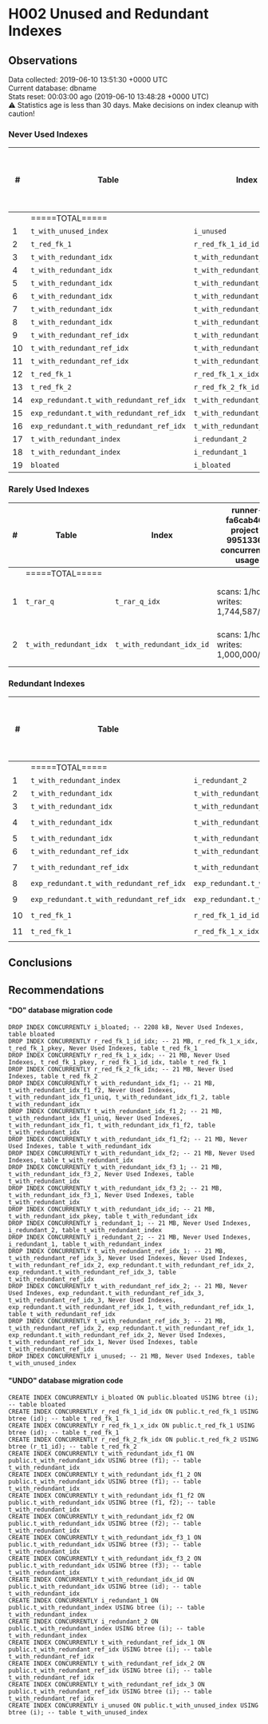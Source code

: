 # H002 Unused and Redundant Indexes #
## Observations ##
Data collected: 2019-06-10 13:51:30 +0000 UTC  
Current database: dbname  
Stats reset: 00:03:00 ago (2019-06-10 13:48:28 +0000 UTC)  
:warning: Statistics age is less than 30 days. Make decisions on index cleanup with caution!
### Never Used Indexes ###

  

| \#| Table | Index | runner-fa6cab46-project-9951336-concurrent-0 usage | &#9660;&nbsp;Index size | Table size | Supports FK |
|--|-------|-------|----|-----|-----|-----|
|&nbsp;|=====TOTAL=====|||388.18&nbsp;MiB|724.57&nbsp;MiB||
|1|`t_with_unused_index`|`i_unused`|0|21.45&nbsp;MiB|34.58&nbsp;MiB||
|2|`t_red_fk_1`|`r_red_fk_1_id_idx`|0|21.45&nbsp;MiB|34.58&nbsp;MiB|Yes|
|3|`t_with_redundant_idx`|`t_with_redundant_idx_f3_2`|0|21.45&nbsp;MiB|49.77&nbsp;MiB||
|4|`t_with_redundant_idx`|`t_with_redundant_idx_f3_1`|0|21.45&nbsp;MiB|49.77&nbsp;MiB||
|5|`t_with_redundant_idx`|`t_with_redundant_idx_f2`|0|21.45&nbsp;MiB|49.77&nbsp;MiB||
|6|`t_with_redundant_idx`|`t_with_redundant_idx_f1_f2`|0|21.45&nbsp;MiB|49.77&nbsp;MiB||
|7|`t_with_redundant_idx`|`t_with_redundant_idx_f1_2`|0|21.45&nbsp;MiB|49.77&nbsp;MiB||
|8|`t_with_redundant_idx`|`t_with_redundant_idx_f1`|0|21.45&nbsp;MiB|49.77&nbsp;MiB||
|9|`t_with_redundant_ref_idx`|`t_with_redundant_ref_idx_3`|0|21.45&nbsp;MiB|34.58&nbsp;MiB||
|10|`t_with_redundant_ref_idx`|`t_with_redundant_ref_idx_2`|0|21.45&nbsp;MiB|34.58&nbsp;MiB||
|11|`t_with_redundant_ref_idx`|`t_with_redundant_ref_idx_1`|0|21.45&nbsp;MiB|34.58&nbsp;MiB||
|12|`t_red_fk_1`|`r_red_fk_1_x_idx`|0|21.45&nbsp;MiB|34.58&nbsp;MiB|Yes|
|13|`t_red_fk_2`|`r_red_fk_2_fk_idx`|0|21.45&nbsp;MiB|42.24&nbsp;MiB||
|14|`exp_redundant.t_with_redundant_ref_idx`|`t_with_redundant_ref_idx_3`|0|21.45&nbsp;MiB|34.58&nbsp;MiB||
|15|`exp_redundant.t_with_redundant_ref_idx`|`t_with_redundant_ref_idx_2`|0|21.45&nbsp;MiB|34.58&nbsp;MiB||
|16|`exp_redundant.t_with_redundant_ref_idx`|`t_with_redundant_ref_idx_1`|0|21.45&nbsp;MiB|34.58&nbsp;MiB||
|17|`t_with_redundant_index`|`i_redundant_2`|0|21.45&nbsp;MiB|34.58&nbsp;MiB||
|18|`t_with_redundant_index`|`i_redundant_1`|0|21.45&nbsp;MiB|34.58&nbsp;MiB||
|19|`bloated`|`i_bloated`|0|2.16&nbsp;MiB|3.47&nbsp;MiB||



### Rarely Used Indexes ###

  

|\#| Table | Index | runner-fa6cab46-project-9951336-concurrent-0 usage | &#9660;&nbsp;Index size | Table size | Comment | Supports FK|
|--|-------|-------|-----|-----|-----|----|-----|
|&nbsp;|=====TOTAL=====|||64.31&nbsp;MiB|99.65&nbsp;MiB|||
|1|`t_rar_q`|`t_rar_q_idx`|scans: 1\/hour, writes: 1,744,587\/hour|42.86&nbsp;MiB|49.88&nbsp;MiB|Low Scans, High Writes||
|2|`t_with_redundant_idx`|`t_with_redundant_idx_id`|scans: 1\/hour, writes: 1,000,000\/hour|21.45&nbsp;MiB|49.77&nbsp;MiB|Low Scans, High Writes||



### Redundant Indexes ###

  

|\#| Table | Index | Redundant to |runner-fa6cab46-project-9951336-concurrent-0 usage | &#9660;&nbsp;Index size | Table size | Supports FK |
|--|-------|-------|--------------|--|-----|-----|-----|
|&nbsp;|=====TOTAL=====||||235.90&nbsp;MiB|441.06&nbsp;MiB||
|1|`t_with_redundant_index`|`i_redundant_2`|`i_redundant_1`<br/>|0|21.45&nbsp;MiB|34.58&nbsp;MiB||
|2|`t_with_redundant_idx`|`t_with_redundant_idx_id`|`t_with_redundant_idx_pkey`<br/>|0|21.45&nbsp;MiB|49.77&nbsp;MiB||
|3|`t_with_redundant_idx`|`t_with_redundant_idx_f1`|`t_with_redundant_idx_f1_uniq`<br/>|0|21.45&nbsp;MiB|49.77&nbsp;MiB||
|4|`t_with_redundant_idx`|`t_with_redundant_idx_f1_2`|`t_with_redundant_idx_f1`<br/>`t_with_redundant_idx_f1_uniq`<br/>|0|21.45&nbsp;MiB|49.77&nbsp;MiB||
|5|`t_with_redundant_idx`|`t_with_redundant_idx_f3_2`|`t_with_redundant_idx_f3_1`<br/>|0|21.45&nbsp;MiB|49.77&nbsp;MiB||
|6|`t_with_redundant_ref_idx`|`t_with_redundant_ref_idx_2`|`t_with_redundant_ref_idx_1`<br/>|0|21.45&nbsp;MiB|34.58&nbsp;MiB||
|7|`t_with_redundant_ref_idx`|`t_with_redundant_ref_idx_3`|`t_with_redundant_ref_idx_1`<br/>`t_with_redundant_ref_idx_2`<br/>|0|21.45&nbsp;MiB|34.58&nbsp;MiB||
|8|`exp_redundant.t_with_redundant_ref_idx`|`exp_redundant.t_with_redundant_ref_idx_2`|`exp_redundant.t_with_redundant_ref_idx_1`<br/>|0|21.45&nbsp;MiB|34.58&nbsp;MiB||
|9|`exp_redundant.t_with_redundant_ref_idx`|`exp_redundant.t_with_redundant_ref_idx_3`|`exp_redundant.t_with_redundant_ref_idx_1`<br/>`exp_redundant.t_with_redundant_ref_idx_2`<br/>|0|21.45&nbsp;MiB|34.58&nbsp;MiB||
|10|`t_red_fk_1`|`r_red_fk_1_id_idx`|`t_red_fk_1_pkey`<br/>|0|21.45&nbsp;MiB|34.58&nbsp;MiB|Yes|
|11|`t_red_fk_1`|`r_red_fk_1_x_idx`|`r_red_fk_1_id_idx`<br/>`t_red_fk_1_pkey`<br/>|0|21.45&nbsp;MiB|34.58&nbsp;MiB|Yes|



## Conclusions ##


## Recommendations ##



#### "DO" database migration code ####
```
DROP INDEX CONCURRENTLY i_bloated; -- 2208 kB, Never Used Indexes, table bloated
DROP INDEX CONCURRENTLY r_red_fk_1_id_idx; -- 21 MB, r_red_fk_1_x_idx, t_red_fk_1_pkey, Never Used Indexes, table t_red_fk_1
DROP INDEX CONCURRENTLY r_red_fk_1_x_idx; -- 21 MB, Never Used Indexes, t_red_fk_1_pkey, r_red_fk_1_id_idx, table t_red_fk_1
DROP INDEX CONCURRENTLY r_red_fk_2_fk_idx; -- 21 MB, Never Used Indexes, table t_red_fk_2
DROP INDEX CONCURRENTLY t_with_redundant_idx_f1; -- 21 MB, t_with_redundant_idx_f1_f2, Never Used Indexes, t_with_redundant_idx_f1_uniq, t_with_redundant_idx_f1_2, table t_with_redundant_idx
DROP INDEX CONCURRENTLY t_with_redundant_idx_f1_2; -- 21 MB, t_with_redundant_idx_f1_uniq, Never Used Indexes, t_with_redundant_idx_f1, t_with_redundant_idx_f1_f2, table t_with_redundant_idx
DROP INDEX CONCURRENTLY t_with_redundant_idx_f1_f2; -- 21 MB, Never Used Indexes, table t_with_redundant_idx
DROP INDEX CONCURRENTLY t_with_redundant_idx_f2; -- 21 MB, Never Used Indexes, table t_with_redundant_idx
DROP INDEX CONCURRENTLY t_with_redundant_idx_f3_1; -- 21 MB, t_with_redundant_idx_f3_2, Never Used Indexes, table t_with_redundant_idx
DROP INDEX CONCURRENTLY t_with_redundant_idx_f3_2; -- 21 MB, t_with_redundant_idx_f3_1, Never Used Indexes, table t_with_redundant_idx
DROP INDEX CONCURRENTLY t_with_redundant_idx_id; -- 21 MB, t_with_redundant_idx_pkey, table t_with_redundant_idx
DROP INDEX CONCURRENTLY i_redundant_1; -- 21 MB, Never Used Indexes, i_redundant_2, table t_with_redundant_index
DROP INDEX CONCURRENTLY i_redundant_2; -- 21 MB, Never Used Indexes, i_redundant_1, table t_with_redundant_index
DROP INDEX CONCURRENTLY t_with_redundant_ref_idx_1; -- 21 MB, t_with_redundant_ref_idx_3, Never Used Indexes, Never Used Indexes, t_with_redundant_ref_idx_2, exp_redundant.t_with_redundant_ref_idx_2, exp_redundant.t_with_redundant_ref_idx_3, table t_with_redundant_ref_idx
DROP INDEX CONCURRENTLY t_with_redundant_ref_idx_2; -- 21 MB, Never Used Indexes, exp_redundant.t_with_redundant_ref_idx_3, t_with_redundant_ref_idx_3, Never Used Indexes, exp_redundant.t_with_redundant_ref_idx_1, t_with_redundant_ref_idx_1, table t_with_redundant_ref_idx
DROP INDEX CONCURRENTLY t_with_redundant_ref_idx_3; -- 21 MB, t_with_redundant_ref_idx_2, exp_redundant.t_with_redundant_ref_idx_1, exp_redundant.t_with_redundant_ref_idx_2, Never Used Indexes, t_with_redundant_ref_idx_1, Never Used Indexes, table t_with_redundant_ref_idx
DROP INDEX CONCURRENTLY i_unused; -- 21 MB, Never Used Indexes, table t_with_unused_index

```


#### "UNDO" database migration code ####
```
CREATE INDEX CONCURRENTLY i_bloated ON public.bloated USING btree (i); -- table bloated
CREATE INDEX CONCURRENTLY r_red_fk_1_id_idx ON public.t_red_fk_1 USING btree (id); -- table t_red_fk_1
CREATE INDEX CONCURRENTLY r_red_fk_1_x_idx ON public.t_red_fk_1 USING btree (id); -- table t_red_fk_1
CREATE INDEX CONCURRENTLY r_red_fk_2_fk_idx ON public.t_red_fk_2 USING btree (r_t1_id); -- table t_red_fk_2
CREATE INDEX CONCURRENTLY t_with_redundant_idx_f1 ON public.t_with_redundant_idx USING btree (f1); -- table t_with_redundant_idx
CREATE INDEX CONCURRENTLY t_with_redundant_idx_f1_2 ON public.t_with_redundant_idx USING btree (f1); -- table t_with_redundant_idx
CREATE INDEX CONCURRENTLY t_with_redundant_idx_f1_f2 ON public.t_with_redundant_idx USING btree (f1, f2); -- table t_with_redundant_idx
CREATE INDEX CONCURRENTLY t_with_redundant_idx_f2 ON public.t_with_redundant_idx USING btree (f2); -- table t_with_redundant_idx
CREATE INDEX CONCURRENTLY t_with_redundant_idx_f3_1 ON public.t_with_redundant_idx USING btree (f3); -- table t_with_redundant_idx
CREATE INDEX CONCURRENTLY t_with_redundant_idx_f3_2 ON public.t_with_redundant_idx USING btree (f3); -- table t_with_redundant_idx
CREATE INDEX CONCURRENTLY t_with_redundant_idx_id ON public.t_with_redundant_idx USING btree (id); -- table t_with_redundant_idx
CREATE INDEX CONCURRENTLY i_redundant_1 ON public.t_with_redundant_index USING btree (i); -- table t_with_redundant_index
CREATE INDEX CONCURRENTLY i_redundant_2 ON public.t_with_redundant_index USING btree (i); -- table t_with_redundant_index
CREATE INDEX CONCURRENTLY t_with_redundant_ref_idx_1 ON public.t_with_redundant_ref_idx USING btree (i); -- table t_with_redundant_ref_idx
CREATE INDEX CONCURRENTLY t_with_redundant_ref_idx_2 ON public.t_with_redundant_ref_idx USING btree (i); -- table t_with_redundant_ref_idx
CREATE INDEX CONCURRENTLY t_with_redundant_ref_idx_3 ON public.t_with_redundant_ref_idx USING btree (i); -- table t_with_redundant_ref_idx
CREATE INDEX CONCURRENTLY i_unused ON public.t_with_unused_index USING btree (i); -- table t_with_unused_index

```



